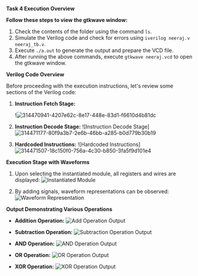 **Task 4 Execution Overview**

**Follow these steps to view the gtkwave window:**

1. Check the contents of the folder using the command `ls`.
2. Simulate the Verilog code and check for errors using `iverilog neeraj.v neeraj_tb.v`.
3. Execute `./a.out` to generate the output and prepare the VCD file.
4. After running the above commands, execute `gtkwave neeraj.vcd` to open the gtkwave window.

**Verilog Code Overview**

Before proceeding with the execution instructions, let's review some sections of the Verilog code:

1. **Instruction Fetch Stage:**




   !![314470941-4207e62c-8e17-448e-83d1-f6610d4b81dc](https://github.com/Neeraj-p-purad/VSDSQUDRON-MINI/assets/160604281/f53a1a6f-8906-40bb-afde-4e4cae26ac86)

3. **Instruction Decode Stage:**
   ![Instruction Decode Stage]![314471177-80f9a3b7-2e6b-46bb-a285-b0d779b30b19](https://github.com/Neeraj-p-purad/VSDSQUDRON-MINI/assets/160604281/6f2db3a9-9357-4fa0-9413-908327149423)

4. **Hardcoded Instructions:**
   ![Hardcoded Instructions]
   ![314471507-18c150f0-756a-4c30-b850-3fa5f9d101e4](https://github.com/Neeraj-p-purad/VSDSQUDRON-MINI/assets/160604281/f1cae355-e841-437c-8bdc-a376dfbe6748)


**Execution Stage with Waveforms**

1. Upon selecting the instantiated module, all registers and wires are displayed:
   ![Instantiated Module](https://github.com/ajeethdani/ajeetkumarkdani/assets/114277218/80b939ef-ae09-42ca-b2a8-cab741534af2)

2. By adding signals, waveform representations can be observed:
   ![Waveform Representation](https://github.com/ajeethdani/ajeetkumarkdani/assets/114277218/a94be91a-e264-4baa-85eb-5806f302de86)

**Output Demonstrating Various Operations**

- **Addition Operation:**
  ![Add Operation Output](https://github.com/ajeethdani/ajeetkumarkdani/assets/114277218/15e40150-f6aa-4eaa-acc9-bae5b3edd18e)

- **Subtraction Operation:**
  ![Subtraction Operation Output](https://github.com/ajeethdani/ajeetkumarkdani/assets/114277218/2eca97bb-771d-4bc9-ad2a-d7bdbe0914d9)

- **AND Operation:**
  ![AND Operation Output](https://github.com/ajeethdani/ajeetkumarkdani/assets/114277218/93598fe0-75e6-4e81-94f8-df1f651d43b5)

- **OR Operation:**
  ![OR Operation Output](https://github.com/ajeethdani/ajeetkumarkdani/assets/114277218/30e8a69c-ae7c-487e-aea6-d8c3bf386db5)

- **XOR Operation:**
  ![XOR Operation Output](https://github.com/ajeethdani/ajeetkumarkdani/assets/114277218/e21ef08f-453f-4b99-8895-3ebed15a3007)


